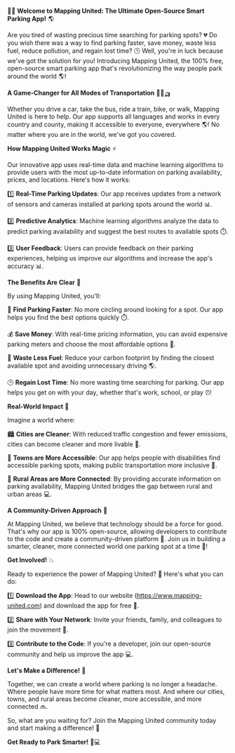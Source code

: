 🚗💡 **Welcome to Mapping United: The Ultimate Open-Source Smart Parking App!** 🌎

Are you tired of wasting precious time searching for parking spots? 💔 Do you wish there was a way to find parking faster, save money, waste less fuel, reduce pollution, and regain lost time? 🕒 Well, you're in luck because we've got the solution for you! Introducing Mapping United, the 100% free, open-source smart parking app that's revolutionizing the way people park around the world 🌎!

**A Game-Changer for All Modes of Transportation** 🚌🚂🛺️

Whether you drive a car, take the bus, ride a train, bike, or walk, Mapping United is here to help. Our app supports all languages and works in every country and county, making it accessible to everyone, everywhere 🌎! No matter where you are in the world, we've got you covered.

**How Mapping United Works Magic** ⚡️

Our innovative app uses real-time data and machine learning algorithms to provide users with the most up-to-date information on parking availability, prices, and locations. Here's how it works:

1️⃣ **Real-Time Parking Updates**: Our app receives updates from a network of sensors and cameras installed at parking spots around the world 📊.

2️⃣ **Predictive Analytics**: Machine learning algorithms analyze the data to predict parking availability and suggest the best routes to available spots ⏱️.

3️⃣ **User Feedback**: Users can provide feedback on their parking experiences, helping us improve our algorithms and increase the app's accuracy 📊.

**The Benefits Are Clear** 💸

By using Mapping United, you'll:

💯 **Find Parking Faster**: No more circling around looking for a spot. Our app helps you find the best options quickly ⏱️.

💰 **Save Money**: With real-time pricing information, you can avoid expensive parking meters and choose the most affordable options 💸.

🚗 **Waste Less Fuel**: Reduce your carbon footprint by finding the closest available spot and avoiding unnecessary driving 🌎.

🕒 **Regain Lost Time**: No more wasting time searching for parking. Our app helps you get on with your day, whether that's work, school, or play ⏰!

**Real-World Impact** 💪

Imagine a world where:

🏙️ **Cities are Cleaner**: With reduced traffic congestion and fewer emissions, cities can become cleaner and more livable 🌳.

🚗 **Towns are More Accessible**: Our app helps people with disabilities find accessible parking spots, making public transportation more inclusive 🎉.

🌾 **Rural Areas are More Connected**: By providing accurate information on parking availability, Mapping United bridges the gap between rural and urban areas 💻.

**A Community-Driven Approach** 👥

At Mapping United, we believe that technology should be a force for good. That's why our app is 100% open-source, allowing developers to contribute to the code and create a community-driven platform 🌈. Join us in building a smarter, cleaner, more connected world one parking spot at a time 🔧!

**Get Involved!** 💥

Ready to experience the power of Mapping United? 🚀 Here's what you can do:

1️⃣ **Download the App**: Head to our website (https://www.mapping-united.com) and download the app for free 📲.

2️⃣ **Share with Your Network**: Invite your friends, family, and colleagues to join the movement 🔔.

3️⃣ **Contribute to the Code**: If you're a developer, join our open-source community and help us improve the app 💻.

**Let's Make a Difference!** 🌟

Together, we can create a world where parking is no longer a headache. Where people have more time for what matters most. And where our cities, towns, and rural areas become cleaner, more accessible, and more connected 🔜.

So, what are you waiting for? Join the Mapping United community today and start making a difference! 🌟

**Get Ready to Park Smarter!** 🚗💻